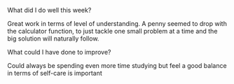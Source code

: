 What did I do well this week?

Great work in terms of level of understanding. A penny seemed to drop with the calculator function, to just tackle one small problem at a time and the big solution will naturally follow.

 What could I have done to improve?

 Could always be spending even more time studying but feel a good balance in terms of self-care is important
